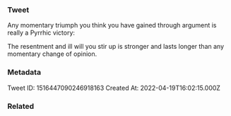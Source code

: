 ### Tweet
Any momentary triumph you think you have gained through argument is really a Pyrrhic victory:

The resentment and ill will you stir up is stronger and lasts longer than any momentary change of opinion.

### Metadata
Tweet ID: 1516447090246918163
Created At: 2022-04-19T16:02:15.000Z

### Related

